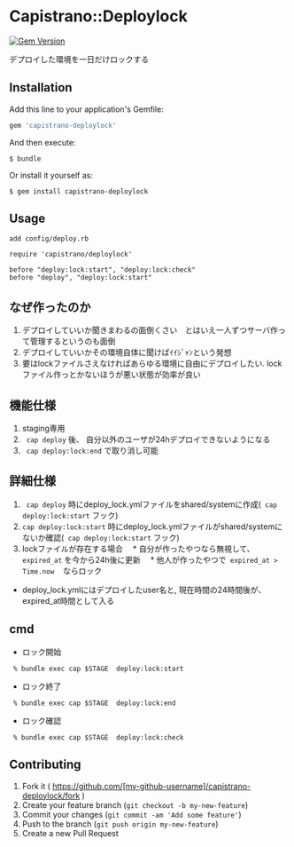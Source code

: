 # Capistrano::Deploylock

[![Gem Version](https://badge.fury.io/rb/capistrano-deploylock.svg)](http://badge.fury.io/rb/capistrano-deploylock)

デプロイした環境を一日だけロックする

## Installation

Add this line to your application's Gemfile:

```ruby
gem 'capistrano-deploylock'
```

And then execute:

    $ bundle

Or install it yourself as:

    $ gem install capistrano-deploylock

## Usage

    add config/deploy.rb

    require 'capistrano/deploylock'

~~~
before "deploy:lock:start", "deploy:lock:check"
before "deploy", "deploy:lock:start"
~~~

## なぜ作ったのか
1. デプロイしていいか聞きまわるの面倒くさい　とはいえ一人ずつサーバ作って管理するというのも面倒
1. デプロイしていいかその環境自体に聞けばｲｲｼﾞｬﾝという発想
1. 要はlockファイルさえなければあらゆる環境に自由にデプロイしたい. lockファイル作っとかないほうが悪い状態が効率が良い

## 機能仕様
1. staging専用
1. `` cap deploy`` 後、 自分以外のユーザが24hデプロイできないようになる
1. `` cap deploy:lock:end`` で取り消し可能

## 詳細仕様
1. `` cap deploy``  時にdeploy_lock.ymlファイルをshared/systemに作成(`` cap deploy:lock:start`` フック)
1. `` cap deploy:lock:start `` 時にdeploy_lock.ymlファイルがshared/systemにないか確認(`` cap deploy:lock:start`` フック)
1. lockファイルが存在する場合
　* 自分が作ったやつなら無視して、`` expired_at`` を今から24h後に更新
　* 他人が作ったやつで`` expired_at > Time.now　`` ならロック

* deploy_lock.ymlにはデプロイしたuser名と, 現在時間の24時間後が、expired_at時間として入る


## cmd 


* ロック開始

~~~
 % bundle exec cap $STAGE  deploy:lock:start
~~~

* ロック終了

~~~
 % bundle exec cap $STAGE  deploy:lock:end
~~~

* ロック確認

~~~
 % bundle exec cap $STAGE  deploy:lock:check
~~~



## Contributing

1. Fork it ( https://github.com/[my-github-username]/capistrano-deploylock/fork )
2. Create your feature branch (`git checkout -b my-new-feature`)
3. Commit your changes (`git commit -am 'Add some feature'`)
4. Push to the branch (`git push origin my-new-feature`)
5. Create a new Pull Request
